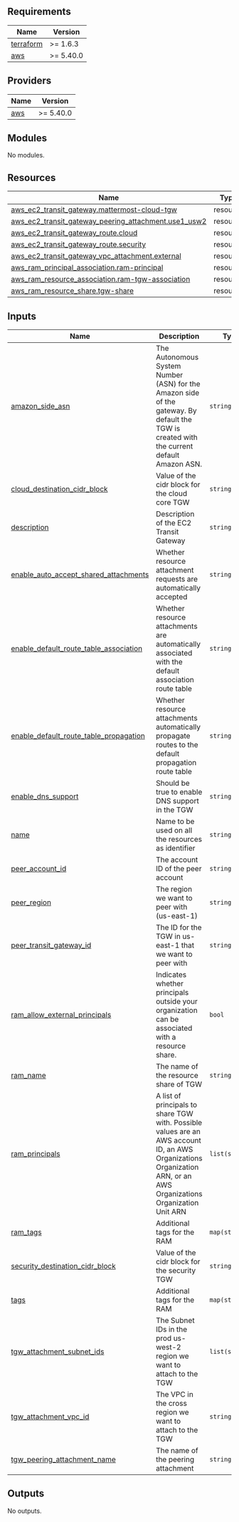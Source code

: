 ## Requirements

| Name | Version |
|------|---------|
| <a name="requirement_terraform"></a> [terraform](#requirement\_terraform) | >= 1.6.3 |
| <a name="requirement_aws"></a> [aws](#requirement\_aws) | >= 5.40.0 |

## Providers

| Name | Version |
|------|---------|
| <a name="provider_aws"></a> [aws](#provider\_aws) | >= 5.40.0 |

## Modules

No modules.

## Resources

| Name | Type |
|------|------|
| [aws_ec2_transit_gateway.mattermost-cloud-tgw](https://registry.terraform.io/providers/hashicorp/aws/latest/docs/resources/ec2_transit_gateway) | resource |
| [aws_ec2_transit_gateway_peering_attachment.use1_usw2](https://registry.terraform.io/providers/hashicorp/aws/latest/docs/resources/ec2_transit_gateway_peering_attachment) | resource |
| [aws_ec2_transit_gateway_route.cloud](https://registry.terraform.io/providers/hashicorp/aws/latest/docs/resources/ec2_transit_gateway_route) | resource |
| [aws_ec2_transit_gateway_route.security](https://registry.terraform.io/providers/hashicorp/aws/latest/docs/resources/ec2_transit_gateway_route) | resource |
| [aws_ec2_transit_gateway_vpc_attachment.external](https://registry.terraform.io/providers/hashicorp/aws/latest/docs/resources/ec2_transit_gateway_vpc_attachment) | resource |
| [aws_ram_principal_association.ram-principal](https://registry.terraform.io/providers/hashicorp/aws/latest/docs/resources/ram_principal_association) | resource |
| [aws_ram_resource_association.ram-tgw-association](https://registry.terraform.io/providers/hashicorp/aws/latest/docs/resources/ram_resource_association) | resource |
| [aws_ram_resource_share.tgw-share](https://registry.terraform.io/providers/hashicorp/aws/latest/docs/resources/ram_resource_share) | resource |

## Inputs

| Name | Description | Type | Default | Required |
|------|-------------|------|---------|:--------:|
| <a name="input_amazon_side_asn"></a> [amazon\_side\_asn](#input\_amazon\_side\_asn) | The Autonomous System Number (ASN) for the Amazon side of the gateway. By default the TGW is created with the current default Amazon ASN. | `string` | `"64512"` | no |
| <a name="input_cloud_destination_cidr_block"></a> [cloud\_destination\_cidr\_block](#input\_cloud\_destination\_cidr\_block) | Value of the cidr block for the cloud core TGW | `string` | n/a | yes |
| <a name="input_description"></a> [description](#input\_description) | Description of the EC2 Transit Gateway | `string` | `null` | no |
| <a name="input_enable_auto_accept_shared_attachments"></a> [enable\_auto\_accept\_shared\_attachments](#input\_enable\_auto\_accept\_shared\_attachments) | Whether resource attachment requests are automatically accepted | `string` | `"enable"` | no |
| <a name="input_enable_default_route_table_association"></a> [enable\_default\_route\_table\_association](#input\_enable\_default\_route\_table\_association) | Whether resource attachments are automatically associated with the default association route table | `string` | `"enable"` | no |
| <a name="input_enable_default_route_table_propagation"></a> [enable\_default\_route\_table\_propagation](#input\_enable\_default\_route\_table\_propagation) | Whether resource attachments automatically propagate routes to the default propagation route table | `string` | `"enable"` | no |
| <a name="input_enable_dns_support"></a> [enable\_dns\_support](#input\_enable\_dns\_support) | Should be true to enable DNS support in the TGW | `string` | `"enable"` | no |
| <a name="input_name"></a> [name](#input\_name) | Name to be used on all the resources as identifier | `string` | `""` | no |
| <a name="input_peer_account_id"></a> [peer\_account\_id](#input\_peer\_account\_id) | The account ID of the peer account | `string` | n/a | yes |
| <a name="input_peer_region"></a> [peer\_region](#input\_peer\_region) | The region we want to peer with (us-east-1) | `string` | n/a | yes |
| <a name="input_peer_transit_gateway_id"></a> [peer\_transit\_gateway\_id](#input\_peer\_transit\_gateway\_id) | The ID for the TGW in us-east-1 that we want to peer with | `string` | n/a | yes |
| <a name="input_ram_allow_external_principals"></a> [ram\_allow\_external\_principals](#input\_ram\_allow\_external\_principals) | Indicates whether principals outside your organization can be associated with a resource share. | `bool` | `true` | no |
| <a name="input_ram_name"></a> [ram\_name](#input\_ram\_name) | The name of the resource share of TGW | `string` | `""` | no |
| <a name="input_ram_principals"></a> [ram\_principals](#input\_ram\_principals) | A list of principals to share TGW with. Possible values are an AWS account ID, an AWS Organizations Organization ARN, or an AWS Organizations Organization Unit ARN | `list(string)` | `[]` | no |
| <a name="input_ram_tags"></a> [ram\_tags](#input\_ram\_tags) | Additional tags for the RAM | `map(string)` | `{}` | no |
| <a name="input_security_destination_cidr_block"></a> [security\_destination\_cidr\_block](#input\_security\_destination\_cidr\_block) | Value of the cidr block for the security TGW | `string` | n/a | yes |
| <a name="input_tags"></a> [tags](#input\_tags) | Additional tags for the RAM | `map(string)` | `{}` | no |
| <a name="input_tgw_attachment_subnet_ids"></a> [tgw\_attachment\_subnet\_ids](#input\_tgw\_attachment\_subnet\_ids) | The Subnet IDs in the prod us-west-2 region we want to attach to the TGW | `list(string)` | <pre>[<br>  ""<br>]</pre> | no |
| <a name="input_tgw_attachment_vpc_id"></a> [tgw\_attachment\_vpc\_id](#input\_tgw\_attachment\_vpc\_id) | The VPC in the cross region we want to attach to the TGW | `string` | n/a | yes |
| <a name="input_tgw_peering_attachment_name"></a> [tgw\_peering\_attachment\_name](#input\_tgw\_peering\_attachment\_name) | The name of the peering attachment | `string` | n/a | yes |

## Outputs

No outputs.
